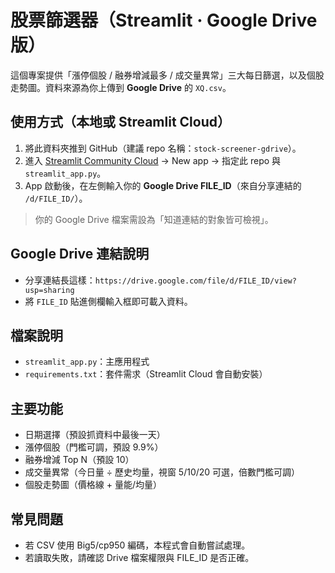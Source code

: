 
# 股票篩選器（Streamlit · Google Drive 版）

這個專案提供「漲停個股 / 融券增減最多 / 成交量異常」三大每日篩選，以及個股走勢圖。資料來源為你上傳到 **Google Drive** 的 `XQ.csv`。

## 使用方式（本地或 Streamlit Cloud）
1. 將此資料夾推到 GitHub（建議 repo 名稱：`stock-screener-gdrive`）。
2. 進入 [Streamlit Community Cloud](https://share.streamlit.io) → New app → 指定此 repo 與 `streamlit_app.py`。
3. App 啟動後，在左側輸入你的 **Google Drive FILE_ID**（來自分享連結的 `/d/FILE_ID/`）。

> 你的 Google Drive 檔案需設為「知道連結的對象皆可檢視」。

## Google Drive 連結說明
- 分享連結長這樣：`https://drive.google.com/file/d/FILE_ID/view?usp=sharing`
- 將 `FILE_ID` 貼進側欄輸入框即可載入資料。

## 檔案說明
- `streamlit_app.py`：主應用程式
- `requirements.txt`：套件需求（Streamlit Cloud 會自動安裝）

## 主要功能
- 日期選擇（預設抓資料中最後一天）
- 漲停個股（門檻可調，預設 9.9%）
- 融券增減 Top N（預設 10）
- 成交量異常（今日量 ÷ 歷史均量，視窗 5/10/20 可選，倍數門檻可調）
- 個股走勢圖（價格線 + 量能/均量）

## 常見問題
- 若 CSV 使用 Big5/cp950 編碼，本程式會自動嘗試處理。
- 若讀取失敗，請確認 Drive 檔案權限與 FILE_ID 是否正確。
